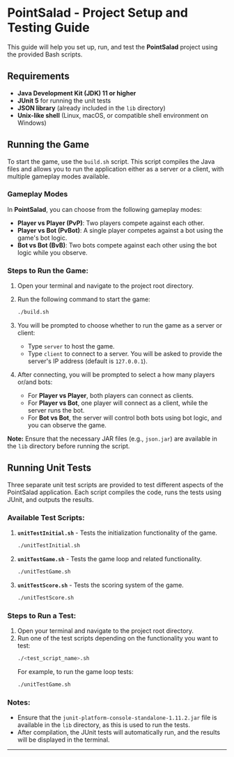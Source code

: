 


# PointSalad - Project Setup and Testing Guide

This guide will help you set up, run, and test the **PointSalad** project using the provided Bash scripts.

## Requirements

- **Java Development Kit (JDK) 11 or higher**
- **JUnit 5** for running the unit tests
- **JSON library** (already included in the `lib` directory)
- **Unix-like shell** (Linux, macOS, or compatible shell environment on Windows)

## Running the Game

To start the game, use the `build.sh` script. This script compiles the Java files and allows you to run the application either as a server or a client, with multiple gameplay modes available.

### Gameplay Modes

In **PointSalad**, you can choose from the following gameplay modes:
- **Player vs Player (PvP)**: Two players compete against each other.
- **Player vs Bot (PvBot)**: A single player competes against a bot using the game's bot logic.
- **Bot vs Bot (BvB)**: Two bots compete against each other using the bot logic while you observe.

### Steps to Run the Game:

1. Open your terminal and navigate to the project root directory.
2. Run the following command to start the game:
   ```bash
   ./build.sh
   ```
3. You will be prompted to choose whether to run the game as a server or client:
   - Type `server` to host the game.
   - Type `client` to connect to a server. You will be asked to provide the server's IP address (default is `127.0.0.1`).

4. After connecting, you will be prompted to select a how many players or/and bots:
   - For **Player vs Player**, both players can connect as clients.
   - For **Player vs Bot**, one player will connect as a client, while the server runs the bot.
   - For **Bot vs Bot**, the server will control both bots using bot logic, and you can observe the game.

**Note:** Ensure that the necessary JAR files (e.g., `json.jar`) are available in the `lib` directory before running the script.

## Running Unit Tests

Three separate unit test scripts are provided to test different aspects of the PointSalad application. Each script compiles the code, runs the tests using JUnit, and outputs the results.

### Available Test Scripts:

1. **`unitTestInitial.sh`** - Tests the initialization functionality of the game.
   ```bash
   ./unitTestInitial.sh
   ```

2. **`unitTestGame.sh`** - Tests the game loop and related functionality.
   ```bash
   ./unitTestGame.sh
   ```

3. **`unitTestScore.sh`** - Tests the scoring system of the game.
   ```bash
   ./unitTestScore.sh
   ```

### Steps to Run a Test:

1. Open your terminal and navigate to the project root directory.
2. Run one of the test scripts depending on the functionality you want to test:
   ```bash
   ./<test_script_name>.sh
   ```
   For example, to run the game loop tests:
   ```bash
   ./unitTestGame.sh
   ```

### Notes:

- Ensure that the `junit-platform-console-standalone-1.11.2.jar` file is available in the `lib` directory, as this is used to run the tests.
- After compilation, the JUnit tests will automatically run, and the results will be displayed in the terminal.

---

